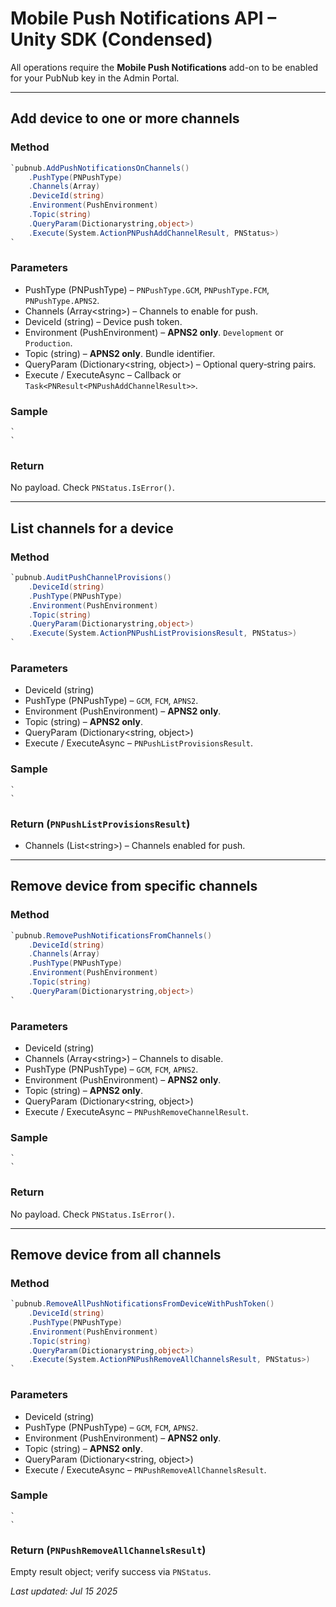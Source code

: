 # Mobile Push Notifications API – Unity SDK (Condensed)

All operations require the **Mobile Push Notifications** add-on to be enabled for your PubNub key in the Admin Portal.

---

## Add device to one or more channels

### Method

```csharp
`pubnub.AddPushNotificationsOnChannels()  
    .PushType(PNPushType)  
    .Channels(Array)  
    .DeviceId(string)  
    .Environment(PushEnvironment)  
    .Topic(string)  
    .QueryParam(Dictionarystring,object>)  
    .Execute(System.ActionPNPushAddChannelResult, PNStatus>)  
`
```

### Parameters

* PushType (PNPushType) – `PNPushType.GCM`, `PNPushType.FCM`, `PNPushType.APNS2`.
* Channels (Array\<string>) – Channels to enable for push.
* DeviceId (string) – Device push token.
* Environment (PushEnvironment) – **APNS2 only**. `Development` or `Production`.
* Topic (string) – **APNS2 only**. Bundle identifier.
* QueryParam (Dictionary\<string, object>) – Optional query‐string pairs.
* Execute / ExecuteAsync – Callback or `Task<PNResult<PNPushAddChannelResult>>`.

### Sample

```
`  
`
```

### Return

No payload. Check `PNStatus.IsError()`.

---

## List channels for a device

### Method

```csharp
`pubnub.AuditPushChannelProvisions()  
    .DeviceId(string)  
    .PushType(PNPushType)  
    .Environment(PushEnvironment)  
    .Topic(string)  
    .QueryParam(Dictionarystring,object>)  
    .Execute(System.ActionPNPushListProvisionsResult, PNStatus>)  
`
```

### Parameters

* DeviceId (string)
* PushType (PNPushType) – `GCM`, `FCM`, `APNS2`.
* Environment (PushEnvironment) – **APNS2 only**.
* Topic (string) – **APNS2 only**.
* QueryParam (Dictionary\<string, object>)
* Execute / ExecuteAsync – `PNPushListProvisionsResult`.

### Sample

```
`  
`
```

### Return (`PNPushListProvisionsResult`)

* Channels (List\<string>) – Channels enabled for push.

---

## Remove device from specific channels

### Method

```csharp
`pubnub.RemovePushNotificationsFromChannels()  
    .DeviceId(string)  
    .Channels(Array)  
    .PushType(PNPushType)  
    .Environment(PushEnvironment)  
    .Topic(string)  
    .QueryParam(Dictionarystring,object>)  
`
```

### Parameters

* DeviceId (string)
* Channels (Array\<string>) – Channels to disable.
* PushType (PNPushType) – `GCM`, `FCM`, `APNS2`.
* Environment (PushEnvironment) – **APNS2 only**.
* Topic (string) – **APNS2 only**.
* QueryParam (Dictionary\<string, object>)
* Execute / ExecuteAsync – `PNPushRemoveChannelResult`.

### Sample

```
`  
`
```

### Return

No payload. Check `PNStatus.IsError()`.

---

## Remove device from all channels

### Method

```csharp
`pubnub.RemoveAllPushNotificationsFromDeviceWithPushToken()  
    .DeviceId(string)  
    .PushType(PNPushType)  
    .Environment(PushEnvironment)  
    .Topic(string)  
    .QueryParam(Dictionarystring,object>)  
    .Execute(System.ActionPNPushRemoveAllChannelsResult, PNStatus>)  
`
```

### Parameters

* DeviceId (string)
* PushType (PNPushType) – `GCM`, `FCM`, `APNS2`.
* Environment (PushEnvironment) – **APNS2 only**.
* Topic (string) – **APNS2 only**.
* QueryParam (Dictionary\<string, object>)
* Execute / ExecuteAsync – `PNPushRemoveAllChannelsResult`.

### Sample

```
`  
`
```

### Return (`PNPushRemoveAllChannelsResult`)

Empty result object; verify success via `PNStatus`.

_Last updated: Jul 15 2025_